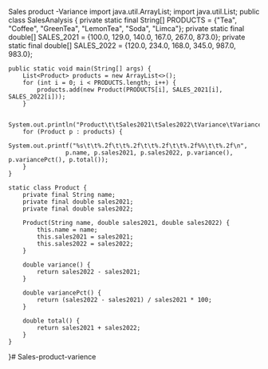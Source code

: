 Sales product -Variance
import java.util.ArrayList;
import java.util.List;
public class SalesAnalysis {
    private static final String[] PRODUCTS = {"Tea", "Coffee", "GreenTea", "LemonTea", "Soda", "Limca"};
    private static final double[] SALES_2021 = {100.0, 129.0, 140.0, 167.0, 267.0, 873.0};
    private static final double[] SALES_2022 = {120.0, 234.0, 168.0, 345.0, 987.0, 983.0};

    public static void main(String[] args) {
        List<Product> products = new ArrayList<>();
        for (int i = 0; i < PRODUCTS.length; i++) {
            products.add(new Product(PRODUCTS[i], SALES_2021[i], SALES_2022[i]));
        }

        System.out.println("Product\t\tSales2021\tSales2022\tVariance\tVariancePct\tTotal");
        for (Product p : products) {
            System.out.printf("%s\t\t%.2f\t\t%.2f\t\t%.2f\t\t%.2f%%\t\t%.2f\n",
                    p.name, p.sales2021, p.sales2022, p.variance(), p.variancePct(), p.total());
        }
    }

    static class Product {
        private final String name;
        private final double sales2021;
        private final double sales2022;

        Product(String name, double sales2021, double sales2022) {
            this.name = name;
            this.sales2021 = sales2021;
            this.sales2022 = sales2022;
        }

        double variance() {
            return sales2022 - sales2021;
        }

        double variancePct() {
            return (sales2022 - sales2021) / sales2021 * 100;
        }

        double total() {
            return sales2021 + sales2022;
        }
    }
}# Sales-product-varience
